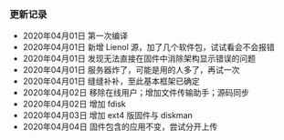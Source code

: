 ### 更新记录
- 2020年04月01日 第一次编译
- 2020年04月01日 新增 Lienol 源，加了几个软件包，试试看会不会报错
- 2020年04月01日 发现无法直接在固件中消除架构显示错误的问题
- 2020年04月01日 服务器炸了，可能是用的人多了，再试一次
- 2020年04月01日 缝缝补补，至此基本框架已确定
- 2020年04月02日 移除在线用户；增加文件传输助手；源码同步
- 2020年04月02日 增加 fdisk
- 2020年04月03日 增加 ext4 版固件与 diskman 
- 2020年04月04日 固件包含的应用不变，尝试分开上传
